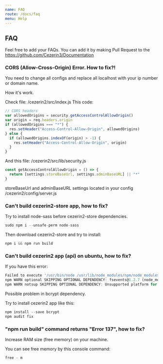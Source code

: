 ```yaml
---
name: FAQ
route: /docs/faq
menu: Help
---
```


## FAQ

Feel free to add your FAQs. You can add it by making Pull Request to the
https://github.com/Cezerin3/Documentation

### CORS (Allow-Cross-Origin) Error. How to fix?!

You need to change all configs and replace all localhost with your ip number or
domain name.

How it's work.

Check file: /cezerin2/src/index.js This code:

```javascript
// CORS headers
var allowedOrigins = security.getAccessControlAllowOrigin()
var origin = req.headers.origin
if (allowedOrigins === "*") {
  res.setHeader("Access-Control-Allow-Origin", allowedOrigins)
} else {
  if (allowedOrigins.indexOf(origin) > -1) {
    res.setHeader("Access-Control-Allow-Origin", origin)
  }
}
```

And this file: /cezerin2/src/lib/security.js

```javascript
const getAccessControlAllowOrigin = () => {
  return [settings.storeBaseUrl, settings.adminBaseURL] || "*"
}
```

storeBaseUrl and adminBaseURL settings located in your config
/cezerin2/config/server.js

### Can't build cezerin2-store app, how to fix?

Try to install node-sass before cezerin2-store dependencies.

```javascript
sudo npm i --unsafe-perm node-sass
```

Then download cezerin2-store and try to install:

```javascript
npm i && npm run build
```

### Can't build cezerin2 app (api) on ubuntu, how to fix?

If you have this error:

```javascript
Failed to execute '/usr/bin/node /usr/lib/node_modules/npm/node_modules/node-gyp/bin/node-gyp.js build --fallback-to-build --module=/root/cezerin2/node_modules/bcrypt/lib/binding/bcrypt_lib.node --module_name=bcrypt_lib --module_path=/root/cezerin2/node_modules/bcrypt/lib/binding --napi_version=4 --node_abi_napi=napi --napi_build_version=0 --node_napi_label=node-v72' (1)
npm WARN optional SKIPPING OPTIONAL DEPENDENCY: fsevents@1.2.7 (node_modules/fsevents):
npm WARN notsup SKIPPING OPTIONAL DEPENDENCY: Unsupported platform for fsevents@1.2.7: wanted {"os":"darwin","arch":"any"} (current: {"os":"linux","arch":"x64"})
```

Possible problem in bcrypt dependency.

Try to install cezerin2 app like this:

```javascript
npm install --save bcrypt
npm audit fix
```

### "npm run build" command returns "Error 137", how to fix?

Increase RAM size (free memory) on your machine.

You can see free memory by this console command:

```javascript
free - m
```
